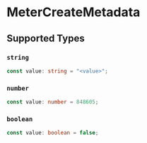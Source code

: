 # MeterCreateMetadata


## Supported Types

### `string`

```typescript
const value: string = "<value>";
```

### `number`

```typescript
const value: number = 848605;
```

### `boolean`

```typescript
const value: boolean = false;
```

